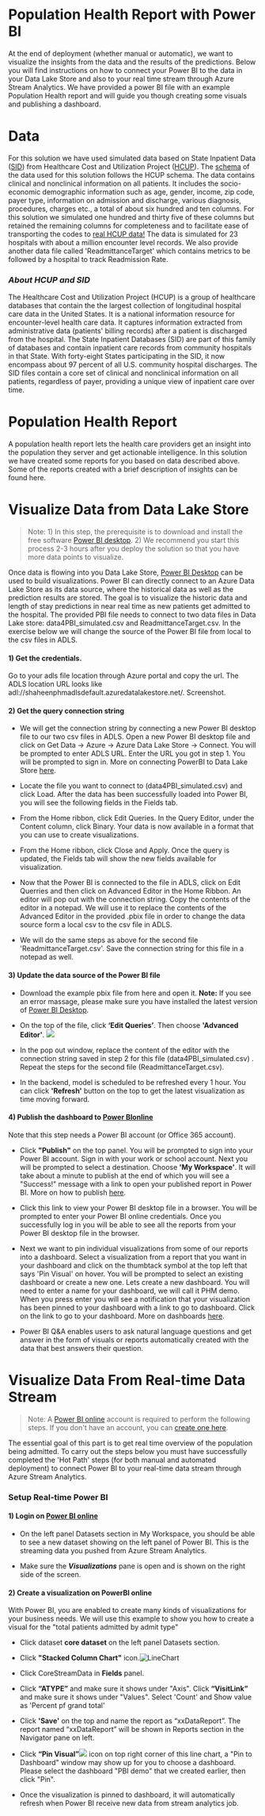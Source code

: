 # Population Health Report with Power BI

At the end of deployment (whether manual or automatic), we want to visualize the insights from the data and the results of the predictions. Below you will find instructions on how to connect your Power BI to the data in your Data Lake Store and also to your real time stream through Azure Stream Analytics. We have provided a power BI file with an example Population Health report and will guide you though creating some visuals and publishing a dashboard.

# Data
For this solution we have used simulated data based on State Inpatient Data ([SID](https://www.hcup-us.ahrq.gov/sidoverview.jsp)) from Healthcare Cost and Utilization Project ([HCUP](http://www.hcup-us.ahrq.gov/)). The [schema](https://www.hcup-us.ahrq.gov/db/state/siddist/siddistvarnote2013.jsp) of the data used for this solution follows the HCUP schema. The data contains clinical and nonclinical information on all patients. It includes the socio-economic demographic information such as age, gender, income, zip code, payer type, information on admission and discharge, various diagnosis, procedures, charges etc., a total of about six hundred  and ten columns. For this solution we simulated one hundred and thirty five of these columns but retained the remaining columns for completeness and to facilitate ease of transporting the codes to [real HCUP data!](https://www.hcup-us.ahrq.gov/tech_assist/centdist.jsp) The data is simulated for 23 hospitals with about a million encounter level records. We also provide another data file called 'ReadmittanceTarget' which contains metrics to be followed by a hospital to track Readmission Rate.

### ***About HCUP and SID***

The Healthcare Cost and Utilization Project (HCUP) is a group of healthcare databases that contain the the largest collection of longitudinal hospital care data in the United States. It is a national information resource for encounter-level health care data. It captures information extracted from administrative data (patients' billing records) after a patient is discharged from the hospital. The State Inpatient Databases (SID) are part of this family of databases and contain inpatient care records from community hospitals in that State. With forty-eight States participating in the SID, it now encompass about 97 percent of all U.S. community hospital discharges. The SID files contain a core set of clinical and nonclinical information on all patients, regardless of payer, providing a unique view of inpatient care over time. 

# Population Health Report
A population health report lets the health care providers get an insight into the population they server and get actionable intelligence. In this solution we have created some reports for you based on data described above. Some of the reports created with a brief description of insights can be found here.


# Visualize Data from Data Lake Store

> Note:  1) In this step, the prerequisite is to download and install the free software [Power BI desktop](https://powerbi.microsoft.com/desktop). 2) We recommend you start this process 2-3 hours after you deploy the solution so that you have more data points to visualize.

Once data is flowing into you Data Lake Store, [Power BI Desktop](https://powerbi.microsoft.com/en-us/desktop) can be used to build visualizations. Power BI can directly connect to an Azure Data Lake Store as its data source, where the historical data as well as the prediction results are stored.  The goal is to visualize the historic data and length of stay predictions in near real time as new patients get admitted to the hospital. The provided PBI file needs to connect to two data files in Data Lake store: data4PBI_simulated.csv and ReadmittanceTarget.csv. In the exercise below we will change the source of the Power BI file from local to the csv files in ADLS.

#### 1) Get the credentials.

  Go to your adls file location through Azure portal and copy the url. The ADLS location URL looks like
adl://shaheenphmadlsdefault.azuredatalakestore.net/. 
Screenshot.

#### 2)	Get the query connection string

  -  We will get the connection string by connecting a new Power BI desktop file to our two csv files in ADLS. Open  a new Power BI desktop file and click on Get Data -> Azure -> Azure Data Lake Store -> Connect. You will be prompted to enter ADLS URL. Enter the URL you got in step 1. You will be prompted to sign in. More on connecting PowerBI to Data Lake Store [here](https://docs.microsoft.com/en-us/azure/data-lake-store/data-lake-store-power-bi).

  -	Locate the file you want to connect to (data4PBI_simulated.csv) and click Load. After the data has been successfully loaded into Power BI, you will see the following fields in the Fields tab. 
  
  -	From the Home ribbon, click Edit Queries. In the Query Editor, under the Content column, click Binary. Your data is now available in a format that you can use to create visualizations.
  
  -	From the Home ribbon, click Close and Apply. Once the query is updated, the Fields tab will show the new fields available for visualization.
 
  -	Now that the Power BI is connected to the file in ADLS, click on Edit Querries and then click on Advanced Editor in the Home Ribbon. An editor will pop out with the connection string. Copy the contents of the editor in a notepad. We will use it to replace the contents of the Advanced Editor in the provided .pbix file in order to change the data source form a local csv to the csv file in ADLS.
  
  -	 We will do the same steps as above for the second file 'ReadmittanceTarget.csv'. Save the connection string for this file in a notepad as well.	
  
#### 3)	Update the data source of the Power BI file

  -  Download the example pbix file from here and open it. **Note:** If you see an error massage, please make sure you have installed the latest version of [Power BI Desktop](https://powerbi.microsoft.com/desktop).

  - On the top of the file, click **‘Edit Queries’**. Then choose **'Advanced Editor'**.
  ![](Figures/PowerBI-7.png)

  - In the pop out window, replace the content of the editor with the connection string saved in step 2 for this file (data4PBI_simulated.csv) . Repeat the steps for the second file (ReadmittanceTarget.csv).

  - In the backend, model is scheduled to be refreshed every 1 hour. You can click **'Refresh'** button on the top to get the latest visualization as time moving forward.

#### 4) Publish the dashboard to [Power BIonline](http://www.powerbi.com/)
  Note that this step needs a Power BI account (or Office 365 account).

  - Click **"Publish"** on the top panel. You will be prompted to sign into your Power BI account. Sign in with your work or school account. Next you will be prompted to select a destination. Choose **'My Workspace'**. It will take about a minute to publish at the end of which you will see a  "Success!" message with a link to open your published report in Power BI. More on how to publish [here](https://powerbi.microsoft.com/en-us/documentation/powerbi-desktop-upload-desktop-files/).

  - Click this link to view your Power BI desktop file in a browser. You will be prompted to enter your Power BI online credentials. Once you successfully log in you will be able to see all the reports from your Power BI desktop file in the browser.  

  - Next we want to pin individual visualizations from some of our reports into a dashboard. Select a visualization from a report that you want in your dashboard and click on the thumbtack symbol at the top left that says 'Pin Visual' on hover. You will be prompted to select an existing dashboard or create a new one. Lets create a new dashboard. You will need to enter a name for your dashboard, we will call it PHM demo. When you press enter you will see a notification that your visualization has been pinned to your dashboard with a link to go to dashboard. Click on the link to go to your dashboard. More on dashboards [here](https://powerbi.microsoft.com/en-us/guided-learning/powerbi-learning-4-2-create-configure-dashboards/).
 

  - Power BI Q&A enables users to ask natural language questions and get answer in the form of visuals or reports automatically created with the data that best answers their question.


# Visualize Data From Real-time Data Stream

> Note: A [Power BI online](http://www.powerbi.com/) account is required to perform the following steps. If you don't have an account, you can [create one here](https://powerbi.microsoft.com/pricing).

The essential goal of this part is to get real time overview of the population being admitted. To carry out the steps below you must have successfully completed the 'Hot Path' steps (for both manual and automated deployment) to connect Power BI to your real-time data stream through Azure Stream Analytics.  


### Setup Real-time Power BI
#### 1) Login on [Power BI online](http://www.powerbi.com)

-   On the left panel Datasets section in My Workspace, you should be able to see a new dataset showing on the left panel of Power BI. This is the streaming data you pushed from Azure Stream Analytics.

-   Make sure the ***Visualizations*** pane is open and is shown on the right side of the screen.

#### 2) Create a visualization on PowerBI online
With Power BI, you are enabled to create many kinds of visualizations for your business needs. We will use this example to show you how to create a visual for the "total patients admitted  by admit type" 

-	Click dataset **core dataset** on the left panel Datasets section.

-	Click **"Stacked Column Chart"** icon.![LineChart](Figures/PowerBI-3.png)

-	Click CoreStreamData in **Fields** panel.

-	Click **“ATYPE”** and make sure it shows under "Axis". Click **“VisitLink”** and make sure it shows under "Values". Select 'Count' and Show value as 'Percent pf grand total'

-	Click **'Save'** on the top and name the report as “xxDataReport”. The report named “xxDataReport” will be shown in Reports section in the Navigator pane on left.

-	Click **“Pin Visual”**![](Figures/PowerBI-4.png) icon on top right corner of this line chart, a "Pin to Dashboard" window may show up for you to choose a dashboard. Please select the dashboard "PBI demo" that we created earlier, then click "Pin".

- Once the visualization is pinned to dashboard, it will automatically refresh when Power BI receive new data from stream analytics job.






